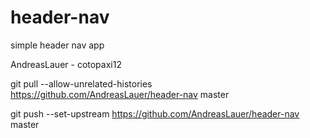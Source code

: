 # header-nav
simple header nav app

AndreasLauer - cotopaxi12

git pull --allow-unrelated-histories https://github.com/AndreasLauer/header-nav master

git push --set-upstream https://github.com/AndreasLauer/header-nav master
